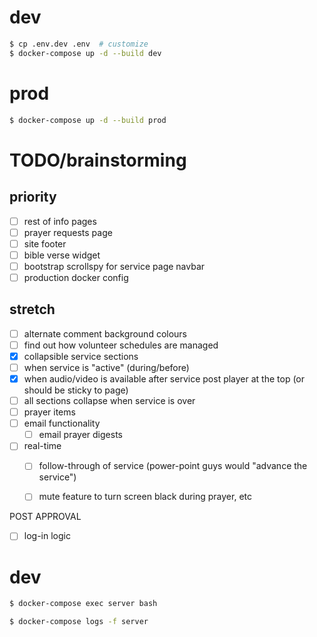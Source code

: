 # dev

```bash
$ cp .env.dev .env  # customize
$ docker-compose up -d --build dev
```

# prod

```bash
$ docker-compose up -d --build prod
```


# TODO/brainstorming
## priority
- [ ] rest of info pages
- [ ] prayer requests page
- [ ] site footer
- [ ] bible verse widget
- [ ] bootstrap scrollspy for service page navbar
- [ ] production docker config

## stretch
- [ ] alternate comment background colours
- [ ] find out how volunteer schedules are managed
- [x] collapsible service sections
- [ ] when service is "active" (during/before)
- [x] when audio/video is available after service post player at the top (or should be sticky to page)
- [ ] all sections collapse when service is over
- [ ] prayer items
- [ ] email functionality
  - [ ] email prayer digests

- [ ] real-time
  - [ ] follow-through of service (power-point guys would "advance the service")
  - [ ] mute feature to turn screen black during prayer, etc


POST APPROVAL
- [ ] log-in logic


# dev


```bash
$ docker-compose exec server bash
```

```bash
$ docker-compose logs -f server
```
